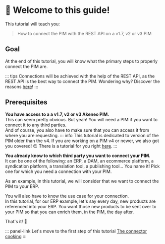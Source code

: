 # 👋 Welcome to this guide!

This tutorial will teach you:
> How to connect the PIM with the REST API on a v1.7, v2 or v3 PIM

## Goal
At the end of this tutorial, you will know what the primary steps to properly connect the PIM are.

::: tips
Connections will be achieved with the help of the REST API, as the REST API is the best way to connect the PIM. Wondering why? Discover the reasons [here](/documentation/introduction.html#why-should-you-use-our-api)!
:::

## Prerequisites

<i class="fa fa-check-square"></i> **You have access to a a v1.7, v2 or v3 Akeneo PIM.**  
This can seem pretty obvious. But yeah! You will need a PIM if you want to connect it to any third parties.  
And of course, you also have to make sure that you can access it from where you are requesting.
::: info
This tutorial is dedicated to version of the PIM older than the v4. If you are working on a PIM v4 or newer, we also got you covered! :wink: There is a tutorial for you right [here](/getting-started/connect-the-pim-4x/welcome.html).
::: 

<i class="fa fa-check-square"></i> **You already know to which third party you want to connect your PIM.**  
It can be one of the following: an ERP, a DAM, an ecommerce platform, a syndication platform, a translation tool, a publishing tool... You name it! Pick one for which you need a connection with your PIM.

As an example, in this tutorial, we will consider that we want to connect the PIM to your ERP.

You will also have to know the use case for your connection.  
In this tutorial, for our ERP example, let's say every day, new products are referenced into your ERP. You want those new products to be sent over to your PIM so that you can enrich them, in the PIM, the day after.

That's it! :tada:

::: panel-link Let's move to the first step of this tutorial [The connector cooking](/getting-started/connect-the-pim-old/step-1.html)
:::
